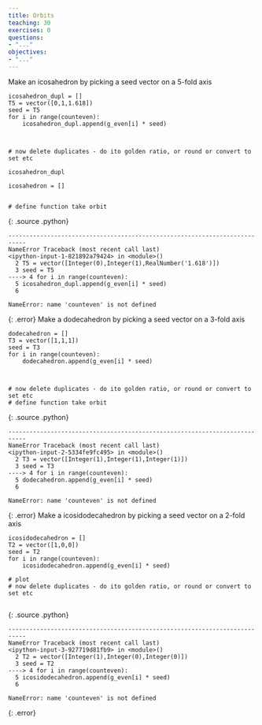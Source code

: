 ```yaml
---
title: Orbits
teaching: 30
exercises: 0
questions:
- "..."
objectives:
- "..."
---
```


Make an icosahedron by picking a seed vector on a 5-fold axis


~~~
icosahedron_dupl = []
T5 = vector([0,1,1.618]) 
seed = T5
for i in range(counteven):
    icosahedron_dupl.append(g_even[i] * seed)



# now delete duplicates - do ito golden ratio, or round or convert to set etc

icosahedron_dupl

icosahedron = []


# define function take orbit
~~~
{: .source .python}

~~~
---------------------------------------------------------------------------
NameError Traceback (most recent call last)
<ipython-input-1-821892a79424> in <module>()
  2 T5 = vector([Integer(0),Integer(1),RealNumber('1.618')])
  3 seed = T5
----> 4 for i in range(counteven):
  5 icosahedron_dupl.append(g_even[i] * seed)
  6 

NameError: name 'counteven' is not defined
~~~
{: .error}
Make a dodecahedron by picking a seed vector on a 3-fold axis


~~~
dodecahedron = []
T3 = vector([1,1,1]) 
seed = T3
for i in range(counteven):
    dodecahedron.append(g_even[i] * seed)



# now delete duplicates - do ito golden ratio, or round or convert to set etc
# define function take orbit
~~~
{: .source .python}

~~~
---------------------------------------------------------------------------
NameError Traceback (most recent call last)
<ipython-input-2-5334fe9fc495> in <module>()
  2 T3 = vector([Integer(1),Integer(1),Integer(1)])
  3 seed = T3
----> 4 for i in range(counteven):
  5 dodecahedron.append(g_even[i] * seed)
  6 

NameError: name 'counteven' is not defined
~~~
{: .error}
Make a icosidodecahedron by picking a seed vector on a 2-fold axis


~~~
icosidodecahedron = []
T2 = vector([1,0,0]) 
seed = T2
for i in range(counteven):
    icosidodecahedron.append(g_even[i] * seed)

# plot
# now delete duplicates - do ito golden ratio, or round or convert to set etc


~~~
{: .source .python}

~~~
---------------------------------------------------------------------------
NameError Traceback (most recent call last)
<ipython-input-3-927719d81fb9> in <module>()
  2 T2 = vector([Integer(1),Integer(0),Integer(0)])
  3 seed = T2
----> 4 for i in range(counteven):
  5 icosidodecahedron.append(g_even[i] * seed)
  6 

NameError: name 'counteven' is not defined
~~~
{: .error}
